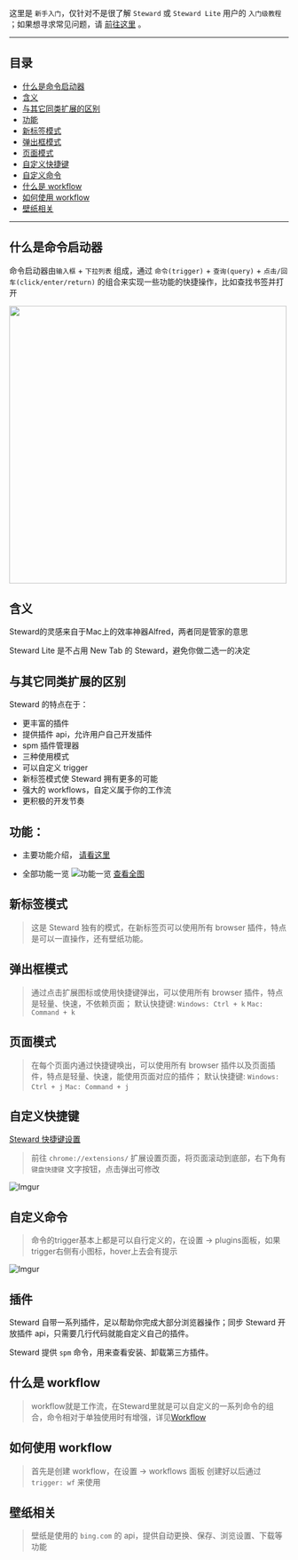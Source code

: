 这里是 `新手入门`，仅针对不是很了解 `Steward` 或 `Steward Lite` 用户的 `入门级教程` ；如果想寻求常见问题，请 [前往这里](FAQ.md) 。

***

目录
---

- [什么是命令启动器](#什么是命令启动器)
- [含义](#含义)
- [与其它同类扩展的区别](#与其它同类扩展的区别)
- [功能](#功能)
- [新标签模式](#新标签模式)
- [弹出框模式](#弹出框模式)
- [页面模式](#页面模式)
- [自定义快捷键](#自定义快捷键)
- [自定义命令](#自定义命令)
- [什么是 workflow](#什么是workflow)
- [如何使用 workflow](#如何使用workflow)
- [壁纸相关](#壁纸相关)

***

什么是命令启动器
---
命令启动器由`输入框` + `下拉列表` 组成，通过 `命令(trigger)` + `查询(query)` + `点击/回车(click/enter/return)` 的组合来实现一些功能的快捷操作，比如查找书签并打开

<img src="https://i.imgur.com/yuleGAG.png" width="500" />

含义
---
Steward的灵感来自于Mac上的效率神器Alfred，两者同是管家的意思    

Steward Lite 是不占用 New Tab 的 Steward，避免你做二选一的决定

与其它同类扩展的区别
---
Steward 的特点在于：
- 更丰富的插件
- 提供插件 api，允许用户自己开发插件
- spm 插件管理器
- 三种使用模式
- 可以自定义 trigger
- 新标签模式使 Steward 拥有更多的可能
- 强大的 workflows，自定义属于你的工作流
- 更积极的开发节奏

功能：
---
- 主要功能介绍， [请看这里](features.md)

- 全部功能一览
  ![功能一览](http://owsjc7iz3.bkt.clouddn.com/Steward%E5%8A%9F%E8%83%BD%E8%A1%A8.png)
  [查看全图](http://owsjc7iz3.bkt.clouddn.com/Steward%E5%8A%9F%E8%83%BD%E8%A1%A8.png)

新标签模式
---
> 这是 Steward 独有的模式，在新标签页可以使用所有 browser 插件，特点是可以一直操作，还有壁纸功能。

弹出框模式
---
> 通过点击扩展图标或使用快捷键弹出，可以使用所有 browser 插件，特点是轻量、快速，不依赖页面；
> 默认快捷键: `Windows: Ctrl + k` `Mac: Command + k`     

页面模式
---
> 在每个页面内通过快捷键唤出，可以使用所有 browser 插件以及页面插件，特点是轻量、快速，能使用页面对应的插件；
> 默认快捷键: `Windows: Ctrl + j` `Mac: Command + j`   

自定义快捷键
---
[Steward 快捷键设置](http://bbs.oksteward.com/topic/5a4c77c90f590c684784a3b1)
> 前往 `chrome://extensions/` 扩展设置页面，将页面滚动到底部，右下角有 `键盘快捷键` 文字按钮，点击弹出可修改

![Imgur](https://i.imgur.com/ZEKLS4C.png)

自定义命令
---
> 命令的trigger基本上都是可以自行定义的，在设置 -> plugins面板，如果trigger右侧有小图标，hover上去会有提示

![Imgur](https://i.imgur.com/8K6buyw.png)

插件
---
Steward 自带一系列插件，足以帮助你完成大部分浏览器操作；同步 Steward 开放插件 api，只需要几行代码就能自定义自己的插件。

Steward 提供 `spm` 命令，用来查看安装、卸载第三方插件。

什么是 workflow
---
> workflow就是工作流，在Steward里就是可以自定义的一系列命令的组合，命令相对于单独使用时有增强，详见[Workflow](Workflows.md)

如何使用 workflow
---
> 首先是创建 workflow，在设置 -> workflows 面板
> 创建好以后通过 `trigger: wf` 来使用

壁纸相关
---
> 壁纸是使用的 `bing.com` 的 api，提供自动更换、保存、浏览设置、下载等功能

